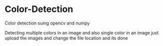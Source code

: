 # Color-Detection
Color detection suing opencv and numpy

Detecting multiple colors in an image and also single color in an image
just upload the images and change the file location and its done

